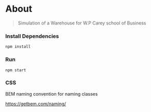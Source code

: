 # About

> Simulation of a Warehouse for W.P Carey school of Business

### Install Dependencies

```
npm install
```

### Run

```
npm start
```

### CSS

BEM naming convention for naming classes

https://getbem.com/naming/

